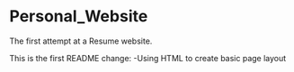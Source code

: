 # Personal_Website
The first attempt at a Resume website. 

This is the first README change:
    -Using HTML to create basic page layout
